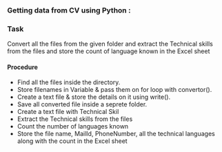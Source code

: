 ### Getting data from CV using Python :
### Task
Convert all the files from the given folder and extract the Technical skills from the files and store the count of language known in the Excel sheet
#### Procedure
  - Find all the files inside the directory.
  - Store filenames in Variable & pass them on for loop with convertor().
  - Create a text file & store the details on it using write().
  - Save all converted file inside a seprete folder.
  - Create a text file with Technical Skil
  - Extract the Technical skills from the files
  - Count the number of languages known
  - Store the file name, MailId, PhoneNumber, all the technical languages along with the count in the Excel sheet
  


